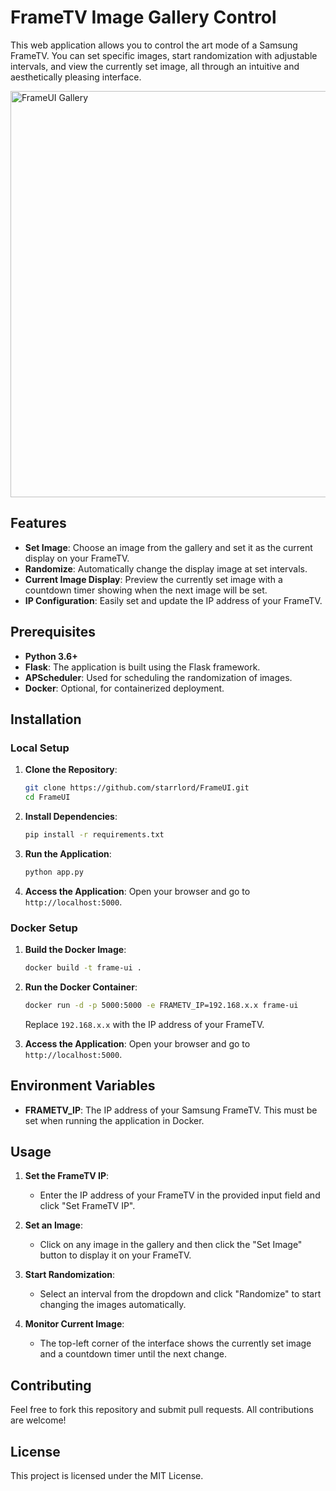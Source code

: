 # FrameTV Image Gallery Control

This web application allows you to control the art mode of a Samsung FrameTV. You can set specific images, start randomization with adjustable intervals, and view the currently set image, all through an intuitive and aesthetically pleasing interface.

<p align=:center">
<img src="https://github.com/user-attachments/assets/385b8f43-8caa-4a08-aa7f-db37c18b4138" width="650" title="FrameUI Gallery">
</p>

## Features

- **Set Image**: Choose an image from the gallery and set it as the current display on your FrameTV.
- **Randomize**: Automatically change the display image at set intervals.
- **Current Image Display**: Preview the currently set image with a countdown timer showing when the next image will be set.
- **IP Configuration**: Easily set and update the IP address of your FrameTV.

## Prerequisites

- **Python 3.6+**
- **Flask**: The application is built using the Flask framework.
- **APScheduler**: Used for scheduling the randomization of images.
- **Docker**: Optional, for containerized deployment.

## Installation

### Local Setup

1. **Clone the Repository**:
    ```bash
    git clone https://github.com/starrlord/FrameUI.git
    cd FrameUI
    ```

2. **Install Dependencies**:
    ```bash
    pip install -r requirements.txt
    ```

3. **Run the Application**:
    ```bash
    python app.py
    ```

4. **Access the Application**:
   Open your browser and go to `http://localhost:5000`.

### Docker Setup

1. **Build the Docker Image**:
    ```bash
    docker build -t frame-ui .
    ```

2. **Run the Docker Container**:
    ```bash
    docker run -d -p 5000:5000 -e FRAMETV_IP=192.168.x.x frame-ui
    ```
    Replace `192.168.x.x` with the IP address of your FrameTV.

3. **Access the Application**:
   Open your browser and go to `http://localhost:5000`.

## Environment Variables

- **FRAMETV_IP**: The IP address of your Samsung FrameTV. This must be set when running the application in Docker.

## Usage

1. **Set the FrameTV IP**:
   - Enter the IP address of your FrameTV in the provided input field and click "Set FrameTV IP".
   
2. **Set an Image**:
   - Click on any image in the gallery and then click the "Set Image" button to display it on your FrameTV.

3. **Start Randomization**:
   - Select an interval from the dropdown and click "Randomize" to start changing the images automatically.

4. **Monitor Current Image**:
   - The top-left corner of the interface shows the currently set image and a countdown timer until the next change.

## Contributing

Feel free to fork this repository and submit pull requests. All contributions are welcome!

## License

This project is licensed under the MIT License.
